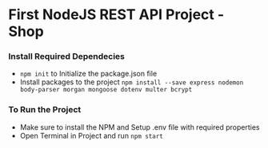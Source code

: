 # First NodeJS REST API Project - Shop

### Install Required Dependecies

- `npm init` to Initialize the package.json file
- Install packages to the project `npm install --save express nodemon body-parser morgan mongoose dotenv multer bcrypt`

### To Run the Project

- Make sure to install the NPM and Setup .env file with required properties
- Open Terminal in Project and run `npm start`